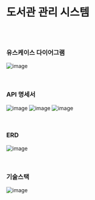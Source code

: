 # 도서관 관리 시스템

<br>

<br>

### 유스케이스 다이어그램
![image](https://github.com/user-attachments/assets/c12f3b53-4cd8-4a74-8bc9-360026210af0)

<br>

### API 명세서
![image](https://github.com/user-attachments/assets/af6a205f-4244-4081-9440-e62b20752d8b)
![image](https://github.com/user-attachments/assets/bb2c356d-8ad2-486d-a72a-e1a0807111f8)
![image](https://github.com/user-attachments/assets/a58426a1-139d-4380-9396-f38cdaa276f2)


<br>

### ERD 
![image](https://github.com/user-attachments/assets/0e042566-096a-4e81-9d66-8e7bedb3ea3d)


<br>

### 기술스택
![image](https://github.com/user-attachments/assets/a7c79297-0606-4434-a4fd-4c0584bf3dff)
